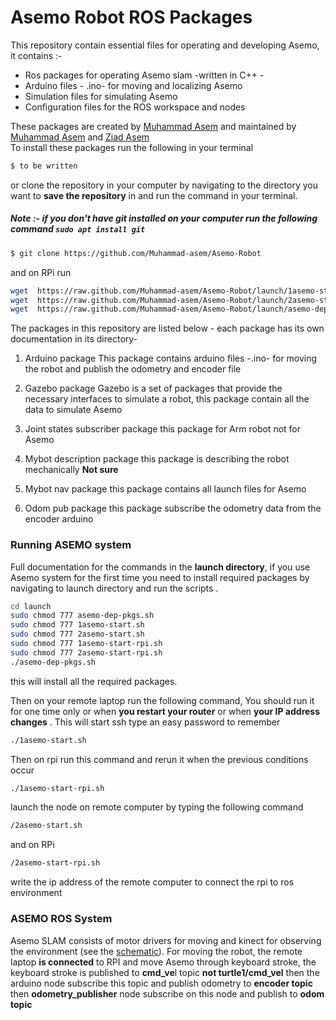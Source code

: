 # Asemo Robot ROS Packages

This repository contain essential files for operating and developing Asemo, it contains :-

  - Ros packages for operating Asemo slam -written in C++ -
  - Arduino files - .ino- for moving and localizing Asemo
  - Simulation files for simulating Asemo
  - Configuration files for the ROS workspace and nodes

These packages are created by [Muhammad Asem](https://github.com/Muhammad-asem) and maintained by [Muhammad Asem](https://github.com/Muhammad-asem) and [Ziad Asem](https://github.com/ziadasem)   
To install these packages run the following in your terminal

```sh
$ to be written 
```

or clone the repository in your computer by navigating to the directory you want to **save the repository** in and run the command in your terminal.
##### Note :- if you don't have git installed on your computer run the following command  `sudo apt install git`


```sh
$ git clone https://github.com/Muhammad-asem/Asemo-Robot
```
and on RPi run 
```sh
wget  https://raw.github.com/Muhammad-asem/Asemo-Robot/launch/1asemo-start-rpi.sh
wget  https://raw.github.com/Muhammad-asem/Asemo-Robot/launch/2asemo-start-rpi.sh
wget  https://raw.github.com/Muhammad-asem/Asemo-Robot/launch/asemo-dep-pkgs.sh
```

The packages in this repository are listed below - each package has its own documentation in its directory-
1. Arduino package
    This package contains arduino files -.ino- for moving the robot and publish the odometry and encoder file
1. Gazebo package
     Gazebo is a set of packages that provide the necessary interfaces to simulate a robot, this package contain all the data to simulate Asemo 

1. Joint states subscriber package
   this package for Arm robot not for Asemo

1. Mybot description package
   this package is describing the robot mechanically  **Not sure**

1. Mybot nav package
   this package contains all launch files for Asemo

1. Odom pub package
   this package subscribe the odometry data from the encoder arduino

### Running ASEMO system
Full documentation for the commands in the **launch directory**, if you use Asemo system for the first time you need to install required packages by navigating to launch directory and run the scripts .
```sh
cd launch
sudo chmod 777 asemo-dep-pkgs.sh
sudo chmod 777 1asemo-start.sh
sudo chmod 777 2asemo-start.sh
sudo chmod 777 1asemo-start-rpi.sh
sudo chmod 777 2asemo-start-rpi.sh
./asemo-dep-pkgs.sh
```
this will install all the required packages.

Then on your remote laptop run the following command, You should run it for one time only or when **you restart your router** or when **your IP address changes** . This will start ssh type an easy password to remember
```sh
./1asemo-start.sh
```

Then on rpi run this command and rerun it when the previous conditions occur
```sh
./1asemo-start-rpi.sh
```
launch the node on remote computer by typing the following command
```sh
/2asemo-start.sh
```
and on RPi
```sh
/2asemo-start-rpi.sh
```
write the ip address of the remote computer to connect the rpi to ros environment

### ASEMO ROS System
Asemo SLAM consists of motor drivers for moving and kinect for observing the environment (see the [schematic](https://ibb.co/2FccxP3)). For moving the robot, the remote laptop **is connected** to RPI and move Asemo through keyboard stroke, the keyboard stroke is published to **cmd_ve**l topic **not turtle1/cmd_vel** then the arduino node subscribe this topic and publish odometry to **encoder topic** then **odometry_publisher** node subscribe on this node and publish to **odom topic**
